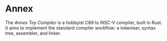 # Annex
The *Annex Toy Compiler* is a hobbyist C89 to RISC-V compiler, built in Rust. It aims to implement the standard compiler workflow: a tokeniser, syntax tree, assembler, and linker.